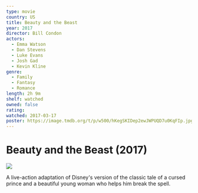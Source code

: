 ```yaml
---
type: movie
country: US
title: Beauty and the Beast
year: 2017
director: Bill Condon
actors:
  - Emma Watson
  - Dan Stevens
  - Luke Evans
  - Josh Gad
  - Kevin Kline
genre:
  - Family
  - Fantasy
  - Romance
length: 2h 9m
shelf: watched
owned: false
rating:
watched: 2017-03-17
poster: https://image.tmdb.org/t/p/w500/hKegSKIDep2ewJWPUQD7u0KqFIp.jpg
---
```


# Beauty and the Beast (2017)

![](https://image.tmdb.org/t/p/w500/hKegSKIDep2ewJWPUQD7u0KqFIp.jpg)

A live-action adaptation of Disney's version of the classic tale of a cursed prince and a beautiful young woman who helps him break the spell.